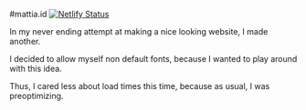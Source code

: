 #mattia.id
[![Netlify Status](https://api.netlify.com/api/v1/badges/075be8a8-5957-4130-82fc-82c93c67a8d4/deploy-status)](https://app.netlify.com/sites/mattiaschiano/deploys)

In my never ending attempt at making a nice looking website, I made another.

I decided to allow myself non default fonts, because I wanted to play around with this idea.

Thus, I cared less about load times this time, because as usual, I was preoptimizing.